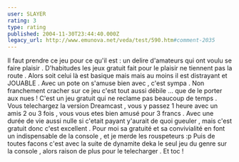 ```yaml
---
user: SLAYER
rating: 3
type: rating
published: 2004-11-30T23:44:40.000Z
legacy_url: http://www.emunova.net/veda/test/590.htm#comment-2035
---
```

Il faut prendre ce jeu pour ce qu'il est : un delire d'amateurs qui ont voulu se faire plaisir . D'habitudes les jeux gratuit fait pour le plaisir ne tiennent pas la route . Alors soit celui là est basique mais mais au moins il est distrayant et JOUABLE . Avec un pote on s'amuse bien avec , c'est sympa . Non franchement cracher sur ce jeu c'est tout aussi débile ... que de le porter aux nues ! C'est un jeu gratuit qui ne reclame pas beaucoup de temps . Vous telechargez la version Dreamcast , vous y passez 1 heure avec un amis 2 ou 3 fois , vous vous etes bien amusé pour 3 francs . Avec une durée de vie aussi nulle si c'etait payant y'aurait de quoi gueuler , mais c'est gratuit donc c'est excellent . Pour moi sa gratuité et sa convivialité en font un indispensable de la console , et je merde les rouspeteurs :p
Puis de toutes facons c'est avec la suite de dynamite deka le seul jeu du genre sur la console , alors raison de plus pour le telecharger . Et toc !